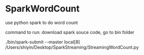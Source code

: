 # SparkWordCount
use python spark to do word count

command to run:
download spark souce code, go to bin folder

./bin/spark-submit --master local[8] /Users/shiyin/Desktop/SparkStreaming/StreamingWordCount.py
